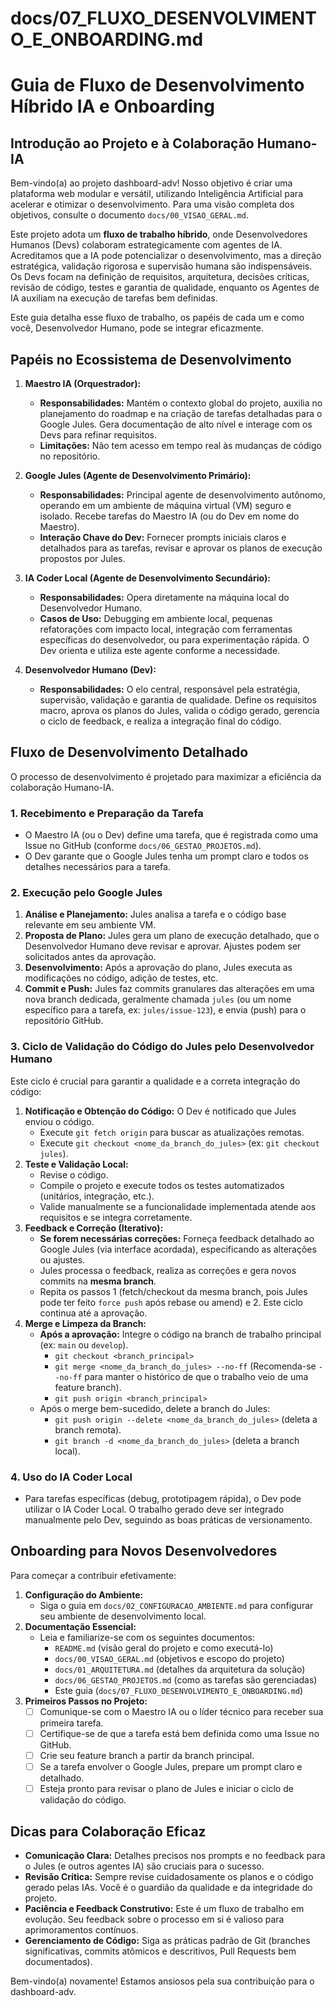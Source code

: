 # docs/07_FLUXO_DESENVOLVIMENTO_E_ONBOARDING.md
# Guia de Fluxo de Desenvolvimento Híbrido IA e Onboarding

## Introdução ao Projeto e à Colaboração Humano-IA

Bem-vindo(a) ao projeto dashboard-adv! Nosso objetivo é criar uma plataforma web modular e versátil, utilizando Inteligência Artificial para acelerar e otimizar o desenvolvimento. Para uma visão completa dos objetivos, consulte o documento `docs/00_VISAO_GERAL.md`.

Este projeto adota um **fluxo de trabalho híbrido**, onde Desenvolvedores Humanos (Devs) colaboram estrategicamente com agentes de IA. Acreditamos que a IA pode potencializar o desenvolvimento, mas a direção estratégica, validação rigorosa e supervisão humana são indispensáveis. Os Devs focam na definição de requisitos, arquitetura, decisões críticas, revisão de código, testes e garantia de qualidade, enquanto os Agentes de IA auxiliam na execução de tarefas bem definidas.

Este guia detalha esse fluxo de trabalho, os papéis de cada um e como você, Desenvolvedor Humano, pode se integrar eficazmente.

## Papéis no Ecossistema de Desenvolvimento

1.  **Maestro IA (Orquestrador):**
    *   **Responsabilidades:** Mantém o contexto global do projeto, auxilia no planejamento do roadmap e na criação de tarefas detalhadas para o Google Jules. Gera documentação de alto nível e interage com os Devs para refinar requisitos.
    *   **Limitações:** Não tem acesso em tempo real às mudanças de código no repositório.

2.  **Google Jules (Agente de Desenvolvimento Primário):**
    *   **Responsabilidades:** Principal agente de desenvolvimento autônomo, operando em um ambiente de máquina virtual (VM) seguro e isolado. Recebe tarefas do Maestro IA (ou do Dev em nome do Maestro).
    *   **Interação Chave do Dev:** Fornecer prompts iniciais claros e detalhados para as tarefas, revisar e aprovar os planos de execução propostos por Jules.

3.  **IA Coder Local (Agente de Desenvolvimento Secundário):**
    *   **Responsabilidades:** Opera diretamente na máquina local do Desenvolvedor Humano.
    *   **Casos de Uso:** Debugging em ambiente local, pequenas refatorações com impacto local, integração com ferramentas específicas do desenvolvedor, ou para experimentação rápida. O Dev orienta e utiliza este agente conforme a necessidade.

4.  **Desenvolvedor Humano (Dev):**
    *   **Responsabilidades:** O elo central, responsável pela estratégia, supervisão, validação e garantia de qualidade. Define os requisitos macro, aprova os planos do Jules, valida o código gerado, gerencia o ciclo de feedback, e realiza a integração final do código.

## Fluxo de Desenvolvimento Detalhado

O processo de desenvolvimento é projetado para maximizar a eficiência da colaboração Humano-IA.

### 1. Recebimento e Preparação da Tarefa
*   O Maestro IA (ou o Dev) define uma tarefa, que é registrada como uma Issue no GitHub (conforme `docs/06_GESTAO_PROJETOS.md`).
*   O Dev garante que o Google Jules tenha um prompt claro e todos os detalhes necessários para a tarefa.

### 2. Execução pelo Google Jules
1.  **Análise e Planejamento:** Jules analisa a tarefa e o código base relevante em seu ambiente VM.
2.  **Proposta de Plano:** Jules gera um plano de execução detalhado, que o Desenvolvedor Humano deve revisar e aprovar. Ajustes podem ser solicitados antes da aprovação.
3.  **Desenvolvimento:** Após a aprovação do plano, Jules executa as modificações no código, adição de testes, etc.
4.  **Commit e Push:** Jules faz commits granulares das alterações em uma nova branch dedicada, geralmente chamada `jules` (ou um nome específico para a tarefa, ex: `jules/issue-123`), e envia (push) para o repositório GitHub.

### 3. Ciclo de Validação do Código do Jules pelo Desenvolvedor Humano
Este ciclo é crucial para garantir a qualidade e a correta integração do código:
1.  **Notificação e Obtenção do Código:** O Dev é notificado que Jules enviou o código.
    *   Execute `git fetch origin` para buscar as atualizações remotas.
    *   Execute `git checkout <nome_da_branch_do_jules>` (ex: `git checkout jules`).
2.  **Teste e Validação Local:**
    *   Revise o código.
    *   Compile o projeto e execute todos os testes automatizados (unitários, integração, etc.).
    *   Valide manualmente se a funcionalidade implementada atende aos requisitos e se integra corretamente.
3.  **Feedback e Correção (Iterativo):**
    *   **Se forem necessárias correções:** Forneça feedback detalhado ao Google Jules (via interface acordada), especificando as alterações ou ajustes.
    *   Jules processa o feedback, realiza as correções e gera novos commits na **mesma branch**.
    *   Repita os passos 1 (fetch/checkout da mesma branch, pois Jules pode ter feito `force push` após rebase ou amend) e 2. Este ciclo continua até a aprovação.
4.  **Merge e Limpeza da Branch:**
    *   **Após a aprovação:** Integre o código na branch de trabalho principal (ex: `main` ou `develop`).
        *   `git checkout <branch_principal>`
        *   `git merge <nome_da_branch_do_jules> --no-ff` (Recomenda-se `--no-ff` para manter o histórico de que o trabalho veio de uma feature branch).
        *   `git push origin <branch_principal>`
    *   Após o merge bem-sucedido, delete a branch do Jules:
        *   `git push origin --delete <nome_da_branch_do_jules>` (deleta a branch remota).
        *   `git branch -d <nome_da_branch_do_jules>` (deleta a branch local).

### 4. Uso do IA Coder Local
*   Para tarefas específicas (debug, prototipagem rápida), o Dev pode utilizar o IA Coder Local. O trabalho gerado deve ser integrado manualmente pelo Dev, seguindo as boas práticas de versionamento.

## Onboarding para Novos Desenvolvedores

Para começar a contribuir efetivamente:

1.  **Configuração do Ambiente:**
    *   Siga o guia em `docs/02_CONFIGURACAO_AMBIENTE.md` para configurar seu ambiente de desenvolvimento local.
2.  **Documentação Essencial:**
    *   Leia e familiarize-se com os seguintes documentos:
        *   `README.md` (visão geral do projeto e como executá-lo)
        *   `docs/00_VISAO_GERAL.md` (objetivos e escopo do projeto)
        *   `docs/01_ARQUITETURA.md` (detalhes da arquitetura da solução)
        *   `docs/06_GESTAO_PROJETOS.md` (como as tarefas são gerenciadas)
        *   Este guia (`docs/07_FLUXO_DESENVOLVIMENTO_E_ONBOARDING.md`)
3.  **Primeiros Passos no Projeto:**
    *   [ ] Comunique-se com o Maestro IA ou o líder técnico para receber sua primeira tarefa.
    *   [ ] Certifique-se de que a tarefa está bem definida como uma Issue no GitHub.
    *   [ ] Crie seu feature branch a partir da branch principal.
    *   [ ] Se a tarefa envolver o Google Jules, prepare um prompt claro e detalhado.
    *   [ ] Esteja pronto para revisar o plano de Jules e iniciar o ciclo de validação do código.

## Dicas para Colaboração Eficaz

*   **Comunicação Clara:** Detalhes precisos nos prompts e no feedback para o Jules (e outros agentes IA) são cruciais para o sucesso.
*   **Revisão Crítica:** Sempre revise cuidadosamente os planos e o código gerado pelas IAs. Você é o guardião da qualidade e da integridade do projeto.
*   **Paciência e Feedback Construtivo:** Este é um fluxo de trabalho em evolução. Seu feedback sobre o processo em si é valioso para aprimoramentos contínuos.
*   **Gerenciamento de Código:** Siga as práticas padrão de Git (branches significativas, commits atômicos e descritivos, Pull Requests bem documentados).

Bem-vindo(a) novamente! Estamos ansiosos pela sua contribuição para o dashboard-adv.
